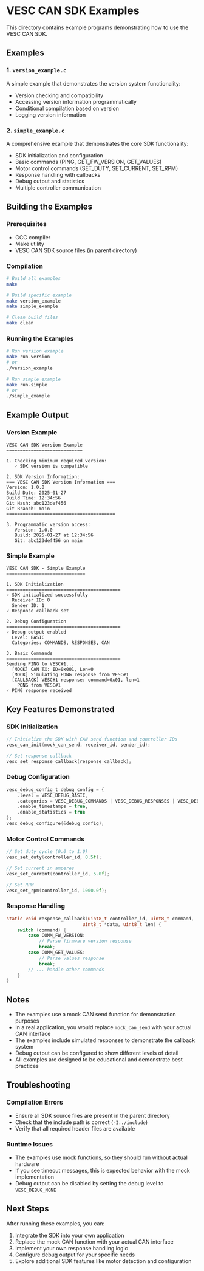 # VESC CAN SDK Examples

This directory contains example programs demonstrating how to use the VESC CAN SDK.

## Examples

### 1. `version_example.c`
A simple example that demonstrates the version system functionality:
- Version checking and compatibility
- Accessing version information programmatically
- Conditional compilation based on version
- Logging version information

### 2. `simple_example.c`
A comprehensive example that demonstrates the core SDK functionality:
- SDK initialization and configuration
- Basic commands (PING, GET_FW_VERSION, GET_VALUES)
- Motor control commands (SET_DUTY, SET_CURRENT, SET_RPM)
- Response handling with callbacks
- Debug output and statistics
- Multiple controller communication

## Building the Examples

### Prerequisites
- GCC compiler
- Make utility
- VESC CAN SDK source files (in parent directory)

### Compilation
```bash
# Build all examples
make

# Build specific example
make version_example
make simple_example

# Clean build files
make clean
```

### Running the Examples
```bash
# Run version example
make run-version
# or
./version_example

# Run simple example
make run-simple
# or
./simple_example
```

## Example Output

### Version Example
```
VESC CAN SDK Version Example
============================

1. Checking minimum required version:
   ✓ SDK version is compatible

2. SDK Version Information:
=== VESC CAN SDK Version Information ===
Version: 1.0.0
Build Date: 2025-01-27
Build Time: 12:34:56
Git Hash: abc123def456
Git Branch: main
========================================

3. Programmatic version access:
   Version: 1.0.0
   Build: 2025-01-27 at 12:34:56
   Git: abc123def456 on main
```

### Simple Example
```
VESC CAN SDK - Simple Example
=============================

1. SDK Initialization
==========================================
✓ SDK initialized successfully
  Receiver ID: 0
  Sender ID: 1
✓ Response callback set

2. Debug Configuration
==========================================
✓ Debug output enabled
  Level: BASIC
  Categories: COMMANDS, RESPONSES, CAN

3. Basic Commands
==========================================
Sending PING to VESC#1...
  [MOCK] CAN TX: ID=0x001, Len=0
  [MOCK] Simulating PONG response from VESC#1
  [CALLBACK] VESC#1 response: command=0x01, len=1
    PONG from VESC#1
✓ PING response received
```

## Key Features Demonstrated

### SDK Initialization
```c
// Initialize the SDK with CAN send function and controller IDs
vesc_can_init(mock_can_send, receiver_id, sender_id);

// Set response callback
vesc_set_response_callback(response_callback);
```

### Debug Configuration
```c
vesc_debug_config_t debug_config = {
    .level = VESC_DEBUG_BASIC,
    .categories = VESC_DEBUG_COMMANDS | VESC_DEBUG_RESPONSES | VESC_DEBUG_CAN,
    .enable_timestamps = true,
    .enable_statistics = true
};
vesc_debug_configure(&debug_config);
```

### Motor Control Commands
```c
// Set duty cycle (0.0 to 1.0)
vesc_set_duty(controller_id, 0.5f);

// Set current in amperes
vesc_set_current(controller_id, 5.0f);

// Set RPM
vesc_set_rpm(controller_id, 1000.0f);
```

### Response Handling
```c
static void response_callback(uint8_t controller_id, uint8_t command, 
                            uint8_t *data, uint8_t len) {
    switch (command) {
        case COMM_FW_VERSION:
            // Parse firmware version response
            break;
        case COMM_GET_VALUES:
            // Parse values response
            break;
        // ... handle other commands
    }
}
```

## Notes

- The examples use a mock CAN send function for demonstration purposes
- In a real application, you would replace `mock_can_send` with your actual CAN interface
- The examples include simulated responses to demonstrate the callback system
- Debug output can be configured to show different levels of detail
- All examples are designed to be educational and demonstrate best practices

## Troubleshooting

### Compilation Errors
- Ensure all SDK source files are present in the parent directory
- Check that the include path is correct (`-I../include`)
- Verify that all required header files are available

### Runtime Issues
- The examples use mock functions, so they should run without actual hardware
- If you see timeout messages, this is expected behavior with the mock implementation
- Debug output can be disabled by setting the debug level to `VESC_DEBUG_NONE`

## Next Steps

After running these examples, you can:
1. Integrate the SDK into your own application
2. Replace the mock CAN function with your actual CAN interface
3. Implement your own response handling logic
4. Configure debug output for your specific needs
5. Explore additional SDK features like motor detection and configuration 